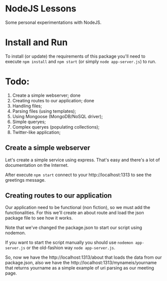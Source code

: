 NodeJS Lessons
==============

Some personal experimentations with NodeJS.


Install and Run
===============

To install (or update) the requirements of this package you'll need to execute `npm install` and `npm start` (or simply `node app-server.js`) to run.

Todo:
=====

1. Create a simple webserver; done
2. Creating routes to our application; done
3. Handling files;
4. Parsing files (using templates);
5. Using Mongoose (MongoDB/NoSQL driver);
6. Simple queryes;
7. Complex queryes (populating collections);
8. Twitter-like application;


Create a simple webserver
-------------------------
Let's create a simple service using express. That's easy and there's a lot of documentation on the Internet.

After execute `npm start` connect to your http://localhost:1313 to see the greetings message.


Creating routes to our application
----------------------------------
Our application need to be functional (non fiction), so we must add the functionalities. For this we'll create an about route and load the json package file to see how it works.

Note that we've changed the package.json to start our script using nodemon.

If you want to start the script manually you should use `nodemon app-server.js` or the old-fashion way `node app-server.js`.

So, now we have the http://localhost:1313/about that loads the data from our package.json, also we have the http://localhost:1313/mynameis/yourname that returns yourname as a simple example of uri parsing as our meeting page.